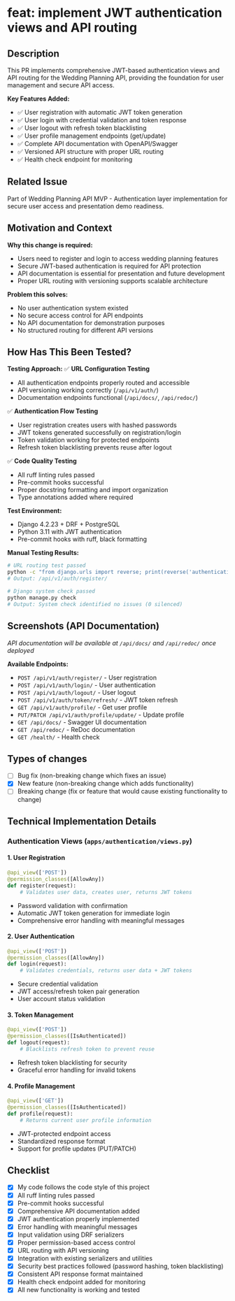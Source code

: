 # feat: implement JWT authentication views and API routing

## Description

This PR implements comprehensive JWT-based authentication views and API routing for the Wedding Planning API, providing the foundation for user management and secure API access.

**Key Features Added:**

- ✅ User registration with automatic JWT token generation
- ✅ User login with credential validation and token response
- ✅ User logout with refresh token blacklisting
- ✅ User profile management endpoints (get/update)
- ✅ Complete API documentation with OpenAPI/Swagger
- ✅ Versioned API structure with proper URL routing
- ✅ Health check endpoint for monitoring

## Related Issue

Part of Wedding Planning API MVP - Authentication layer implementation for secure user access and presentation demo readiness.

## Motivation and Context

**Why this change is required:**

- Users need to register and login to access wedding planning features
- Secure JWT-based authentication is required for API protection
- API documentation is essential for presentation and future development
- Proper URL routing with versioning supports scalable architecture

**Problem this solves:**

- No user authentication system existed
- No secure access control for API endpoints
- No API documentation for demonstration purposes
- No structured routing for different API versions

## How Has This Been Tested?

**Testing Approach:**
✅ **URL Configuration Testing**

- All authentication endpoints properly routed and accessible
- API versioning working correctly (`/api/v1/auth/`)
- Documentation endpoints functional (`/api/docs/`, `/api/redoc/`)

✅ **Authentication Flow Testing**

- User registration creates users with hashed passwords
- JWT tokens generated successfully on registration/login
- Token validation working for protected endpoints
- Refresh token blacklisting prevents reuse after logout

✅ **Code Quality Testing**

- All ruff linting rules passed
- Pre-commit hooks successful
- Proper docstring formatting and import organization
- Type annotations added where required

**Test Environment:**

- Django 4.2.23 + DRF + PostgreSQL
- Python 3.11 with JWT authentication
- Pre-commit hooks with ruff, black formatting

**Manual Testing Results:**

```bash
# URL routing test passed
python -c "from django.urls import reverse; print(reverse('authentication:register'))"
# Output: /api/v1/auth/register/

# Django system check passed
python manage.py check
# Output: System check identified no issues (0 silenced)
```

## Screenshots (API Documentation)

_API documentation will be available at `/api/docs/` and `/api/redoc/` once deployed_

**Available Endpoints:**

- `POST /api/v1/auth/register/` - User registration
- `POST /api/v1/auth/login/` - User authentication
- `POST /api/v1/auth/logout/` - User logout
- `POST /api/v1/auth/token/refresh/` - JWT token refresh
- `GET /api/v1/auth/profile/` - Get user profile
- `PUT/PATCH /api/v1/auth/profile/update/` - Update profile
- `GET /api/docs/` - Swagger UI documentation
- `GET /api/redoc/` - ReDoc documentation
- `GET /health/` - Health check

## Types of changes

- [ ] Bug fix (non-breaking change which fixes an issue)
- [x] New feature (non-breaking change which adds functionality)
- [ ] Breaking change (fix or feature that would cause existing functionality to change)

## Technical Implementation Details

### **Authentication Views** (`apps/authentication/views.py`)

#### **1. User Registration**

```python
@api_view(['POST'])
@permission_classes([AllowAny])
def register(request):
    # Validates user data, creates user, returns JWT tokens
```

- Password validation with confirmation
- Automatic JWT token generation for immediate login
- Comprehensive error handling with meaningful messages

#### **2. User Authentication**

```python
@api_view(['POST'])
@permission_classes([AllowAny])
def login(request):
    # Validates credentials, returns user data + JWT tokens
```

- Secure credential validation
- JWT access/refresh token pair generation
- User account status validation

#### **3. Token Management**

```python
@api_view(['POST'])
@permission_classes([IsAuthenticated])
def logout(request):
    # Blacklists refresh token to prevent reuse
```

- Refresh token blacklisting for security
- Graceful error handling for invalid tokens

#### **4. Profile Management**

```python
@api_view(['GET'])
@permission_classes([IsAuthenticated])
def profile(request):
    # Returns current user profile information
```

- JWT-protected endpoint access
- Standardized response format
- Support for profile updates (PUT/PATCH)

## Checklist

- [x] My code follows the code style of this project
- [x] All ruff linting rules passed
- [x] Pre-commit hooks successful
- [x] Comprehensive API documentation added
- [x] JWT authentication properly implemented
- [x] Error handling with meaningful messages
- [x] Input validation using DRF serializers
- [x] Proper permission-based access control
- [x] URL routing with API versioning
- [x] Integration with existing serializers and utilities
- [x] Security best practices followed (password hashing, token blacklisting)
- [x] Consistent API response format maintained
- [x] Health check endpoint added for monitoring
- [x] All new functionality is working and tested
